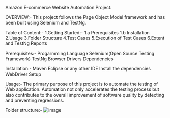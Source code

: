Amazon E-commerce Website Automation Project.

OVERVIEW:-
This project follows the Page Object Model framework and has been built using Selenium and TestNg.


Table of Content:-
1.Getting Started:-
   1.a Prerequisites
   1.b Installation
2.Usage
3.Folder Structure
4.Test Cases
5.Execution of Test Cases
6.Extent and TestNg Reports

Prerequisites:-
Progarmming Language
Selenium(Open Source Testing Framework)
TestNg
Browser Drivers
Dependencies


Installation:-
Maven
Eclipse or any other IDE
Install the dependencies
WebDriver Setup


Usage:-
The primary purpose of this project is to automate the testing of Web application. Automation not only accelerates the testing process but also contributes to the overall improvement of software quality by detecting and preventing regressions.


Folder structure:-
![image](https://github.com/amit45963/EcomRepository/assets/87568348/4a604939-290e-4062-8e38-d0d5bfdf4ad8)


